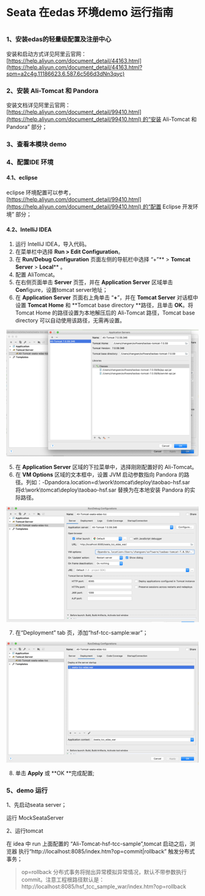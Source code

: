 # Seata 在edas 环境demo 运行指南


<a name="O49u7"></a>
# 
<a name="nMq7w"></a>
### 1、安装edas的轻量级配置及注册中心

安装和启动方式详见阿里云官网：[https://help.aliyun.com/document_detail/44163.html](https://help.aliyun.com/document_detail/44163.html?spm=a2c4g.11186623.6.587.6c566d3dNn3qyc)<br />

<a name="J97zK"></a>
### 2、安装 Ali-Tomcat 和 Pandora

安装文档详见阿里云官网：[https://help.aliyun.com/document_detail/99410.html](https://help.aliyun.com/document_detail/99410.html) 的“安装 Ali-Tomcat 和 Pandora” 部分；

<a name="1Ql3g"></a>
### 3、查看本模块 demo

<a name="px105"></a>
### 4、配置IDE 环境

<a name="Yvcnv"></a>
#### 4.1、eclipse

eclipse 环境配置可以参考，[https://help.aliyun.com/document_detail/99410.html](https://help.aliyun.com/document_detail/99410.html) 的“配置 Eclipse 开发环境” 部分；

<a name="0Kd5j"></a>
#### 4.2、IntelliJ IDEA 

1. 运行 IntelliJ IDEA，导入代码。
1. 在菜单栏中选择 ****Run** > **Edit Configuration****。
1. 在 **Run/Debug Configuration** 页面左侧的导航栏中选择 “+”** > **Tomcat Server** > **Local**** 。
1. 配置 AliTomcat。
  1. 在右侧页面单击 **Server** 页签，并在 **Application Server** 区域单击 **Con**figure，设置tomcat server地址；
  1. 在 **Application Server** 页面右上角单击 “**+**”，并在 **Tomcat Server** 对话框中设置 **Tomcat Home** 和 **Tomcat base directory **路径，且单击 **OK**。将 Tomcat Home 的路径设置为本地解压后的 Ali-Tomcat 路径，Tomcat base directory 可以自动使用该路径，无需再设置。

![image.png](./1.png)

5. 在 **Application Server** 区域的下拉菜单中，选择刚刚配置好的 Ali-Tomcat。
5. 在 **VM Options** 区域的文本框中，设置 JVM 启动参数指向 Pandora 的路径。列如：-Dpandora.location=d:\work\tomcat\deploy\taobao-hsf.sar<br />将d:\work\tomcat\deploy\taobao-hsf.sar 替换为在本地安装 Pandora 的实际路径。

![image.png](./2.png)

7. 在“Deployment” tab 页，添加“hsf-tcc-sample:war”；

![image.png](./3.png)

8. 单击 **Apply** 或 **OK **完成配置;

<a name="CI5Gn"></a>
### 5、demo 运行

1、先启动seata server；

运行 MockSeataServer

2、运行tomcat

在 idea 中 run 上面配置的 “Ali-Tomcat-hsf-tcc-sample”,tomcat 启动之后，浏览器 执行“http://localhost:8085/index.htm?op=commit|rollback” 触发分布式事务；
> op=rollback 分布式事务将抛出异常模拟异常情况，默认不带参数执行commit。注意工程根路径默认是：http://localhost:8085/hsf_tcc_sample_war/index.htm?op=rollback






